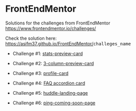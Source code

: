 # FrontEndMentor

Solutions for the challenges from FrontEndMentor https://www.frontendmentor.io/challenges/

Check the solution here: https://asifm37.github.io/FrontEndMentor/<kbd>challeges_name</kbd>

* Challenge #1: [stats-preview-card](https://asifm37.github.io/FrontEndMentor/stats-preview-card/)

* Challenge #2: [3-column-preview-card](https://asifm37.github.io/FrontEndMentor/3-column-preview-card/)

* Challenge #3: [profile-card](https://asifm37.github.io/FrontEndMentor/profile-card/)

* Challenge #4: [FAQ accordion card](https://asifm37.github.io/FrontEndMentor/faq-card/)

* Challenge #5: [huddle-landing-page](https://asifm37.github.io/FrontEndMentor/huddle-landing-page/)

* Challenge #6: [ping-coming-soon-page](./ping-coming-soon-page/)
